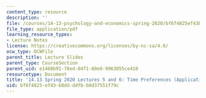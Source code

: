 ```yaml
---
content_type: resource
description: ''
file: /courses/14-13-psychology-and-economics-spring-2020/bf6f4825ef43b8ddddfbb8d37551f79c_MIT14_13S20_lec5_6.pdf
file_type: application/pdf
learning_resource_types:
- Lecture Notes
license: https://creativecommons.org/licenses/by-nc-sa/4.0/
ocw_type: OCWFile
parent_title: Lecture Slides
parent_type: CourseSection
parent_uid: e1460b91-78ed-04f1-60e8-9963055ce410
resourcetype: Document
title: '14.13 Spring 2020 Lectures 5 and 6: Time Preferences (Applications)'
uid: bf6f4825-ef43-b8dd-ddfb-b8d37551f79c
---
```

